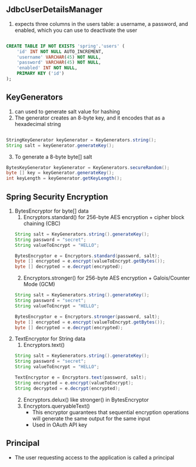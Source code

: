 ## JdbcUserDetailsManager
1. expects three columns in the users table: a username, a password, and enabled, which you can use to deactivate the user

```sql

CREATE TABLE IF NOT EXISTS 'spring'.'users' (
    'id' INT NOT NULL AUTO_INCREMENT,
    'username' VARCHAR(45) NOT NULL,
    'password' VARCHAR(45) NOT NULL,
    'enabled' INT NOT NULL,
    PRIMARY KEY ('id')
);

```
## KeyGenerators
1. can used to generate salt value for hashing 
2. The generator creates an 8-byte key, and it encodes that as a hexadecimal string
``` java

StringKeyGenerator keyGenerator = KeyGenerators.string();
String salt = keyGenerator.generateKey();

```
3. To generate a 8-byte byte[] salt
``` java
BytesKeyGenerator keyGenerator = KeyGenerators.secureRandom();
byte [] key = keyGenerator.generateKey();
int keyLength = keyGenerator.getKeyLength();
```

## Spring Security Encryption
1. BytesEncryptor for byte[] data
    1. Encryptors.standard() for 256-byte AES encryption + cipher block chaining (CBC)
    ``` java
    String salt = KeyGenerators.string().generateKey();
    String password = "secret";
    String valueToEncrypt = "HELLO";

    BytesEncryptor e = Encryptors.standard(password, salt);
    byte [] encrypted = e.encrypt(valueToEncrypt.getBytes());
    byte [] decrypted = e.decrypt(encrypted);
    ```
    2. Encryptors.stronger() for 256-byte AES encryption + Galois/Counter Mode (GCM)
    ``` java
    String salt = KeyGenerators.string().generateKey();
    String password = "secret";
    String valueToEncrypt = "HELLO";

    BytesEncryptor e = Encryptors.stronger(password, salt);
    byte [] encrypted = e.encrypt(valueToEncrypt.getBytes());
    byte [] decrypted = e.decrypt(encrypted);
    ```
3. TextEncryptor for String data
    1.   Encryptors.text()
    ```java
    String salt = KeyGenerators.string().generateKey();
    String password = "secret";
    String valueToEncrypt = "HELLO";
    
    TextEncryptor e = Encryptors.text(password, salt);
    String encrypted = e.encrypt(valueToEncrypt);
    String decrypted = e.decrypt(encrypted);
    ```
    2.   Encryptors.delux() like stronger() in BytesEncryptor
    3.   Encryptors.queryableText()
            -  This encryptor guarantees that sequential encryption operations will generate the same output for the same input
            -  Used in OAuth API key

## Principal
- The user requesting access to the application is called a principal

